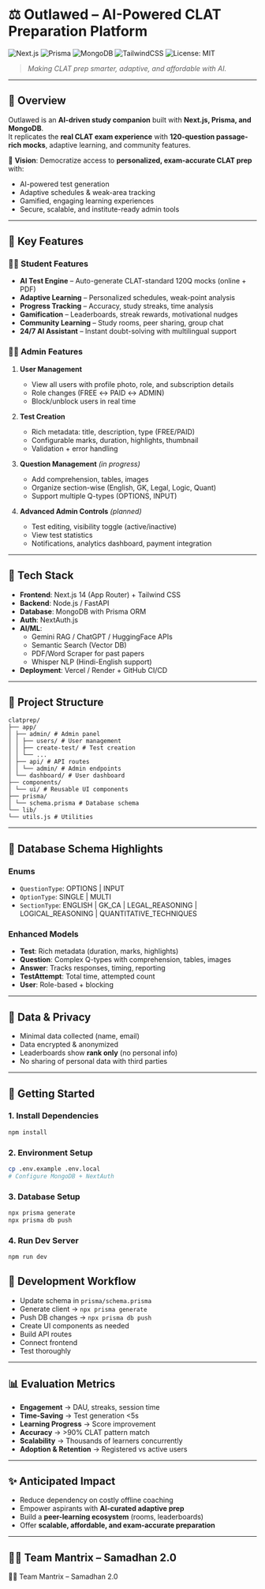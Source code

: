# ⚖️ Outlawed – AI-Powered CLAT Preparation Platform  
![Next.js](https://img.shields.io/badge/Next.js-14-black?logo=nextdotjs) 
![Prisma](https://img.shields.io/badge/Prisma-ORM-blue?logo=prisma) 
![MongoDB](https://img.shields.io/badge/MongoDB-Database-green?logo=mongodb) 
![TailwindCSS](https://img.shields.io/badge/Tailwind-CSS-38B2AC?logo=tailwindcss) 
![License: MIT](https://img.shields.io/badge/License-MIT-yellow.svg)

> *Making CLAT prep smarter, adaptive, and affordable with AI.*  

---

## 📌 Overview  
Outlawed is an **AI-driven study companion** built with **Next.js, Prisma, and MongoDB**.  
It replicates the **real CLAT exam experience** with **120-question passage-rich mocks**, adaptive learning, and community features.  

🎯 **Vision**: Democratize access to **personalized, exam-accurate CLAT prep** with:  
- AI-powered test generation  
- Adaptive schedules & weak-area tracking  
- Gamified, engaging learning experiences  
- Secure, scalable, and institute-ready admin tools  

---

## 🚀 Key Features  

### 👩‍🎓 Student Features  
- **AI Test Engine** – Auto-generate CLAT-standard 120Q mocks (online + PDF)  
- **Adaptive Learning** – Personalized schedules, weak-point analysis  
- **Progress Tracking** – Accuracy, study streaks, time analysis  
- **Gamification** – Leaderboards, streak rewards, motivational nudges  
- **Community Learning** – Study rooms, peer sharing, group chat  
- **24/7 AI Assistant** – Instant doubt-solving with multilingual support  

### 👨‍💼 Admin Features  
1. **User Management**  
   - View all users with profile photo, role, and subscription details  
   - Role changes (FREE ↔ PAID ↔ ADMIN)  
   - Block/unblock users in real time  

2. **Test Creation**  
   - Rich metadata: title, description, type (FREE/PAID)  
   - Configurable marks, duration, highlights, thumbnail  
   - Validation + error handling  

3. **Question Management** *(in progress)*  
   - Add comprehension, tables, images  
   - Organize section-wise (English, GK, Legal, Logic, Quant)  
   - Support multiple Q-types (OPTIONS, INPUT)  

4. **Advanced Admin Controls** *(planned)*  
   - Test editing, visibility toggle (active/inactive)  
   - View test statistics  
   - Notifications, analytics dashboard, payment integration  

---

## 🧩 Tech Stack  
- **Frontend**: Next.js 14 (App Router) + Tailwind CSS  
- **Backend**: Node.js / FastAPI  
- **Database**: MongoDB with Prisma ORM  
- **Auth**: NextAuth.js  
- **AI/ML**:  
  - Gemini RAG / ChatGPT / HuggingFace APIs  
  - Semantic Search (Vector DB)  
  - PDF/Word Scraper for past papers  
  - Whisper NLP (Hindi-English support)  
- **Deployment**: Vercel / Render + GitHub CI/CD  

---

## 📂 Project Structure  
```
clatprep/
├── app/
│ ├── admin/ # Admin panel
│ │ ├── users/ # User management
│ │ ├── create-test/ # Test creation
│ │ └── ...
│ ├── api/ # API routes
│ │ └── admin/ # Admin endpoints
│ └── dashboard/ # User dashboard
├── components/
│ └── ui/ # Reusable UI components
├── prisma/
│ └── schema.prisma # Database schema
└── lib/
└── utils.js # Utilities
```


---

## 📝 Database Schema Highlights  

### Enums  
- `QuestionType`: OPTIONS | INPUT  
- `OptionType`: SINGLE | MULTI  
- `SectionType`: ENGLISH | GK_CA | LEGAL_REASONING | LOGICAL_REASONING | QUANTITATIVE_TECHNIQUES  

### Enhanced Models  
- **Test**: Rich metadata (duration, marks, highlights)  
- **Question**: Complex Q-types with comprehension, tables, images  
- **Answer**: Tracks responses, timing, reporting  
- **TestAttempt**: Total time, attempted count  
- **User**: Role-based + blocking  

---

## 🔐 Data & Privacy  
- Minimal data collected (name, email)  
- Data encrypted & anonymized  
- Leaderboards show **rank only** (no personal info)  
- No sharing of personal data with third parties  

---

## 🚀 Getting Started  

### 1. Install Dependencies  
```bash
npm install
```
### 2. Environment Setup
```bash
cp .env.example .env.local
# Configure MongoDB + NextAuth
```
### 3. Database Setup
```bash
npx prisma generate
npx prisma db push
```
### 4. Run Dev Server
```bash
npm run dev
```
## 🔄 Development Workflow  
- Update schema in `prisma/schema.prisma`  
- Generate client → `npx prisma generate`  
- Push DB changes → `npx prisma db push`  
- Create UI components as needed  
- Build API routes  
- Connect frontend  
- Test thoroughly  

---

## 📊 Evaluation Metrics  
- **Engagement** → DAU, streaks, session time  
- **Time-Saving** → Test generation <5s  
- **Learning Progress** → Score improvement  
- **Accuracy** → >90% CLAT pattern match  
- **Scalability** → Thousands of learners concurrently  
- **Adoption & Retention** → Registered vs active users  

---

## ✨ Anticipated Impact  
- Reduce dependency on costly offline coaching  
- Empower aspirants with **AI-curated adaptive prep**  
- Build a **peer-learning ecosystem** (rooms, leaderboards)  
- Offer **scalable, affordable, and exam-accurate preparation**  

---

## 👨‍💻 Team Mantrix – Samadhan 2.0  


👨‍💻 Team Mantrix – Samadhan 2.0
```
